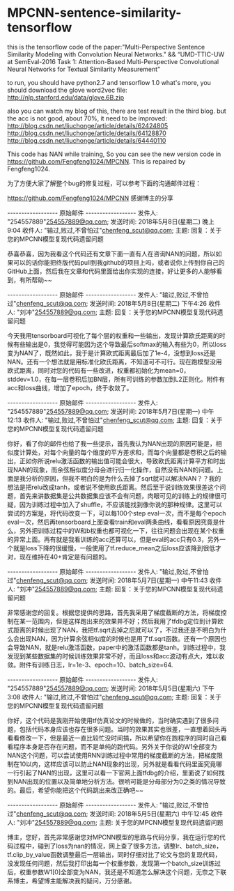 # MPCNN-sentence-similarity-tensorflow
this is the tensorflow code of the paper:"Multi-Perspective Sentence Similarity Modeling with Convolution Neural Networks." &&
“UMD-TTIC-UW at SemEval-2016 Task 1: Attention-Based Multi-Perspective Convolutional Neural Networks for Textual Similarity 
Measurement”

to run, you should have python2.7 and tensorflow 1.0
what's more, you should download the glove word2vec file:
http://nlp.stanford.edu/data/glove.6B.zip

also you can watch my blog of this, there are test result in the third blog. but the acc is not good, about 70%, it need to be improved: 
http://blog.csdn.net/liuchonge/article/details/62424805
http://blog.csdn.net/liuchonge/article/details/64128870
http://blog.csdn.net/liuchonge/article/details/64440110


This code has NAN while training, So you can see the new version code in https://github.com/Fengfeng1024/MPCNN. This is repaired by Fengfeng1024.

为了方便大家了解整个bug的修复过程，可以参考下面的沟通邮件过程：


https://github.com/Fengfeng1024/MPCNN   感谢博主的分享


------------------ 原始邮件 ------------------
发件人: "254557889"<254557889@qq.com>;
发送时间: 2018年5月8日(星期二) 晚上9:04
收件人: "输过,败过,不曾怕过"<chenfeng_scut@qq.com>;
主题: 回复：关于您的MPCNN模型复现代码遗留问题

恭喜恭喜，因为我看这个代码还有文章下面一直有人在咨询NAN的问题，所以如果可以的话你能把终版代码pull到我github的项目上吗，或者说你上传到你自己的GitHub上面，然后我在文章和代码里面给出你实现的连接，好让更多的人能够看到，有所帮助~~


------------------ 原始邮件 ------------------
发件人: "输过,败过,不曾怕过"<chenfeng_scut@qq.com>;
发送时间: 2018年5月8日(星期二) 下午4:26
收件人: "刘冲"<254557889@qq.com>;
主题: 回复：关于您的MPCNN模型复现代码遗留问题

今天我用tensorboard可视化了每个层的权重和一些输出，发现计算欧氏距离的时候有些输出是0，我觉得可能因为这个导致最后softmax的输入有些为0，所以loss变为NAN了，既然如此，我于是计算欧式距离最后加了1e-4，没想到loss还是NAN。还有一个想法就是用标准化欧氏距离，不知道可不可行。现在跑模型没用欧式距离，同时对您的代码有一些改进，权重都初始化为mean=0，stddev=1.0，在每一层卷积后加BN层，所有可训练的参数加到L2正则化。附件有acc和loss曲线，增加了epoch，终于收敛了。


------------------ 原始邮件 ------------------
发件人: "254557889"<254557889@qq.com>;
发送时间: 2018年5月7日(星期一) 中午12:13
收件人: "输过,败过,不曾怕过"<chenfeng_scut@qq.com>;
主题: 回复：关于您的MPCNN模型复现代码遗留问题

你好，看了你的邮件也给了我一些提示，首先我认为NAN出现的原因可能是，相似度计算处，对每个向量的每个维度的平方差求和，而每个向量都是卷积之后的输出，正如你所说relu激活函数的输出值可能会很大，导致欧氏距离计算平方和时出现NAN的现象，而余弦相似度分母会进行归一化操作，自然没有NAN的问题。上面是我分析的原因，但我不明白的是为什么去掉了sqrt就可以解决NAN？？我的想法是把relu改成tanh，或者说不使用欧氏距离。然后至于说训练效果很差这个问题，首先来讲数据集是公共数据集应该不会有问题，肉眼可见的训练上的规律很可疑，因为训练过程中加入了shuffle，不应该能找到像你说的那种规律。这里可以尝试的方案是，将代码改变一下，可以每100个step eval一次，而不是每个epoch eval一次，然后再tensorboard上面查看train和eval两条曲线，看看原因究竟是什么，另外把训练过程中的W和b权重也都可视化一下，往往问题会出现在某个权重的异常上面。再有就是我看训练的acc还算可以，但是eval的acc只有0.3，另外一个就是loss下降的很缓慢，一般使用了tf.reduce_mean之后loss应该降到很低才对，现在维持在40+肯定是有问题的。


------------------ 原始邮件 ------------------
发件人: "输过,败过,不曾怕过"<chenfeng_scut@qq.com>;
发送时间: 2018年5月7日(星期一) 中午11:43
收件人: "刘冲"<254557889@qq.com>;
主题: 回复：关于您的MPCNN模型复现代码遗留问题

非常感谢您的回复。根据您提供的思路，首先我采用了梯度截断的方法，将梯度控制在某一范围内，但是这样跑出来的效果并不好；然后我用了tfdbg定位到计算欧式距离的时候出现了NAN，我把tf.sqrt去掉之后就可以了，不过我还是不明白为什么会出现NAN，因为计算余弦相似度的时候也是用了tf.sqrt函数。还有一个原因也会导致NAN，就是relu激活函数，paper中的激活函数都是tanh。训练过程中，我发现到某些数据集的时候训练效果非常不好，而且loss和acc波动有点大，难以收敛。附件有训练日志，lr=1e-3、epoch=10、batch_size=64.


------------------ 原始邮件 ------------------
发件人: "254557889"<254557889@qq.com>;
发送时间: 2018年5月5日(星期六) 下午3:08
收件人: "输过,败过,不曾怕过"<chenfeng_scut@qq.com>;
主题: 回复：关于您的MPCNN模型复现代码遗留问题

你好，这个代码是我刚开始使用tf仿真论文的时候做的，当时确实遇到了很多问题，包括代码本身应该也存在很多问题。当时的效果其实也很差，一直想着回头再看看修改一下，但是最近一直比较忙没时间搞，所以希望你在跑程序的同时自己看看程序本身是否存在问题，而不是单纯的跑代码。另外关于你说的W1全部变为NAN这个问题，可以尝试使用RNN训练过程中常用的梯度截断的方法，把梯度限制在10以内，这样应该可以防止NAN现象的出现，另外就是看看代码里面究竟哪一行引起了NAN的出现，这里可以看一下官网上面tfdbg的介绍，里面说了如何找到NAN出现的位置以及简单地分析方法。很哟可能是分母部分为0之类的情况导致的。最后，希望你能把这个代码跳出来改正确吧~~


------------------ 原始邮件 ------------------
发件人: "输过,败过,不曾怕过"<chenfeng_scut@qq.com>;
发送时间: 2018年5月5日(星期六) 中午12:45
收件人: "刘冲"<254557889@qq.com>;
主题: 关于您的MPCNN模型复现代码遗留问题

博主，您好，首先非常感谢您对MPCNN模型的思路与代码分享，我在运行您的代码过程中，碰到了loss为nan的情况，网上查了很多方法，调整lr、batch_size，tf.clip_by_value函数调整最后一层输出，同时仔细对比了论文与您的复现代码，没发现任何问题，然后我打印出每一个权重参数，发现第一个batch_size训练过后，权重参数W1[0]全部变为NAN，我还是不知道怎么解决这个问题，无奈之下联系博主，希望博主能解决我的疑问，万分感谢。
